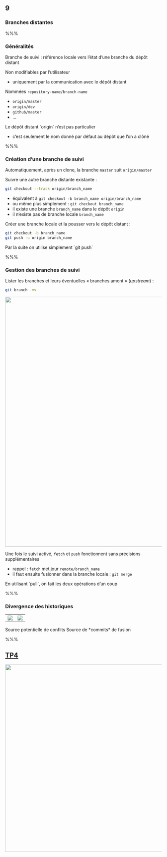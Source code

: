 <!-- .slide: data-background-image="images/logo-git.png" data-background-size="600px" class="chapter" -->
## 9
### Branches distantes


%%%


<!-- .slide: data-background-image="images/logo-git.png" data-background-size="600px" class="slide" -->
### Généralités

Branche de suivi : référence locale vers l’état d’une branche du dépôt distant

Non modifiables par l’utilisateur
 - uniquement par la communication avec le dépôt distant

Nommées `repository-name/branch-name`
 - `origin/master`
 - `origin/dev`
 - `github/master`
 - ...

<!-- .element: class="icon info" -->Le dépôt distant `origin` n’est pas particulier
 - c’est seulement le nom donné par défaut au dépôt que l’on a clôné


%%%


<!-- .slide: data-background-image="images/logo-git.png" data-background-size="600px" class="slide" -->
### Création d’une branche de suivi

Automatiquement, après un clone, la branche `master` suit `origin/master`

Suivre une autre branche distante existante :

```bash
git checkout --track origin/branch_name
```

 - équivalent à `git checkout -b branch_name origin/branch_name`
 - ou même plus simplement : `git checkout branch_name`
  - il existe une branche `branch_name` dans le dépôt `origin`
  - il n’existe pas de branche locale `branch_name`

Créer une branche locale et la pousser vers le dépôt distant :
```bash
git checkout -b branch_name
git push -u origin branch_name
```

<!-- .element: class="icon info" -->Par la suite on utilise simplement `git push`

%%%


<!-- .slide: data-background-image="images/logo-git.png" data-background-size="600px" class="slide" -->
### Gestion des branches de suivi

Lister les branches et leurs éventuelles « branches amont » (*upstream*) :
```bash
git branch -vv
```
<div class="center">
    <img src="images/branch-vv.png" class="boxed-img" width="800px" />
</div>

Une fois le suivi activé, `fetch` et `push` fonctionnent sans précisions supplémentaires
 - rappel : `fetch` met jour `remote/branch_name`
 - il faut ensuite fusionner dans la branche locale : `git merge`

<!-- .element: class="icon idea" -->En utilisant `pull`, on fait les deux opérations d’un coup


%%%


<!-- .slide: class="slide" data-background-color="#7580ba" -->
### Divergence des historiques

<table>
<tr>
<td>
<img src="images/remote-branches-2.png" />
</td>
<td>
<img src="images/remote-branches-3.png" />
</td>
</tr>
</table>

<!-- .element: class="icon warn" -->Source potentielle de conflits

<!-- .element: class="icon info" -->Source de *commits* de fusion

%%%


<!-- .slide: class="tp" -->
## [TP4](https://git.stable.innovation.insee.eu/wehdrc/formation-git#4-branches)
<div class="center">
	<img src="images/keyboard.png" width="600px" />
</div>